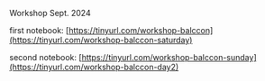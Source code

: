 Workshop Sept. 2024

first notebook: [https://tinyurl.com/workshop-balccon](https://tinyurl.com/workshop-balccon-saturday)

second notebook: [https://tinyurl.com/workshop-balccon-sunday](https://tinyurl.com/workshop-balccon-day2)
